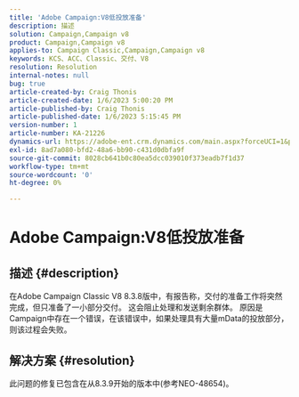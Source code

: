 ```yaml
---
title: 'Adobe Campaign:V8低投放准备'
description: 描述
solution: Campaign,Campaign v8
product: Campaign,Campaign v8
applies-to: Campaign Classic,Campaign,Campaign v8
keywords: KCS、ACC、Classic、交付、V8
resolution: Resolution
internal-notes: null
bug: true
article-created-by: Craig Thonis
article-created-date: 1/6/2023 5:00:20 PM
article-published-by: Craig Thonis
article-published-date: 1/6/2023 5:15:45 PM
version-number: 1
article-number: KA-21226
dynamics-url: https://adobe-ent.crm.dynamics.com/main.aspx?forceUCI=1&pagetype=entityrecord&etn=knowledgearticle&id=dea8e698-e38d-ed11-81ac-6045bd006149
exl-id: 8ad7a080-bfd2-48a6-bb90-c431d0dbfa9f
source-git-commit: 8028cb641b0c80ea5dcc039010f373eadb7f1d37
workflow-type: tm+mt
source-wordcount: '0'
ht-degree: 0%

---
```


# Adobe Campaign:V8低投放准备

## 描述 {#description}


在Adobe Campaign Classic V8 8.3.8版中，有报告称，交付的准备工作将突然完成，但只准备了一小部分交付。 这会阻止处理和发送剩余群体。 原因是Campaign中存在一个错误，在该错误中，如果处理具有大量mData的投放部分，则该过程会失败。


## 解决方案 {#resolution}


此问题的修复已包含在从8.3.9开始的版本中(参考NEO-48654)。
